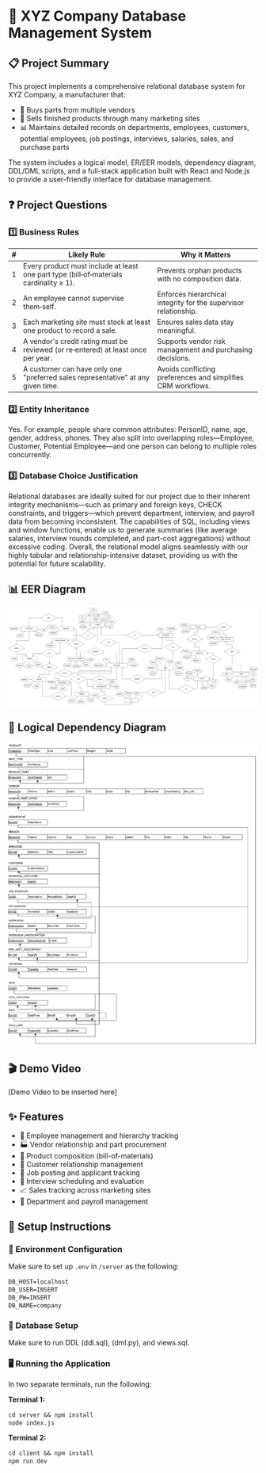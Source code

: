 # 🏢 XYZ Company Database Management System

## 📋 Project Summary
This project implements a comprehensive relational database system for XYZ Company, a manufacturer that:
- 🛒 Buys parts from multiple vendors
- 🏪 Sells finished products through many marketing sites
- 📊 Maintains detailed records on departments, employees, customers, potential employees, job postings, interviews, salaries, sales, and purchase parts

The system includes a logical model, ER/EER models, dependency diagram, DDL/DML scripts, and a full-stack application built with React and Node.js to provide a user-friendly interface for database management.

## ❓ Project Questions

### 1️⃣ Business Rules
| # | Likely Rule | Why it Matters |
|:---:|-------------|----------------|
| 1 | Every product must include at least one part type (bill‑of‑materials cardinality ≥ 1). | Prevents orphan products with no composition data. |
| 2 | An employee cannot supervise them‑self. | Enforces hierarchical integrity for the supervisor relationship. |
| 3 | Each marketing site must stock at least one product to record a sale. | Ensures sales data stay meaningful. |
| 4 | A vendor's credit rating must be reviewed (or re‑entered) at least once per year. | Supports vendor risk management and purchasing decisions. |
| 5 | A customer can have only one "preferred sales representative" at any given time. | Avoids conflicting preferences and simplifies CRM workflows. |

### 2️⃣ Entity Inheritance
Yes. For example, people share common attributes: PersonID, name, age, gender, address, phones. They also split into overlapping roles—Employee, Customer, Potential Employee—and one person can belong to multiple roles concurrently.

### 3️⃣ Database Choice Justification
Relational databases are ideally suited for our project due to their inherent integrity mechanisms—such as primary and foreign keys, CHECK constraints, and triggers—which prevent department, interview, and payroll data from becoming inconsistent. The capabilities of SQL, including views and window functions, enable us to generate summaries (like average salaries, interview rounds completed, and part-cost aggregations) without excessive coding. Overall, the relational model aligns seamlessly with our highly tabular and relationship-intensive dataset, providing us with the potential for future scalability.

## 📊 EER Diagram
![EER Diagram](diagrams/EER.png)

## 🔗 Logical Dependency Diagram
![Logical Dependency Diagram](diagrams/Dependency%20Diagram.png)

## 🎬 Demo Video
[Demo Video to be inserted here]

## ✨ Features
- 👥 Employee management and hierarchy tracking
- 🏭 Vendor relationship and part procurement
- 🔧 Product composition (bill-of-materials)
- 🤝 Customer relationship management
- 📝 Job posting and applicant tracking
- 🎯 Interview scheduling and evaluation
- 📈 Sales tracking across marketing sites
- 🏢 Department and payroll management

## 🚀 Setup Instructions

### 🔑 Environment Configuration
Make sure to set up `.env` in `/server` as the following:
```
DB_HOST=localhost
DB_USER=INSERT
DB_PW=INSERT
DB_NAME=company
```

### 💾 Database Setup
Make sure to run DDL (ddl.sql), (dml.py), and views.sql.

### 🖥️ Running the Application
In two separate terminals, run the following:

**Terminal 1:**
```
cd server && npm install
node index.js
```

**Terminal 2:**
```
cd client && npm install
npm run dev
```
